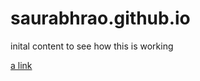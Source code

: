 # saurabhrao.github.io

inital content to see how this is working 

[a link]([https://github.com/user/repo/blob/branch/other_file.md](https://github.com/projectyotta/saurabhrao.github.io/blob/main/readme2.md))

